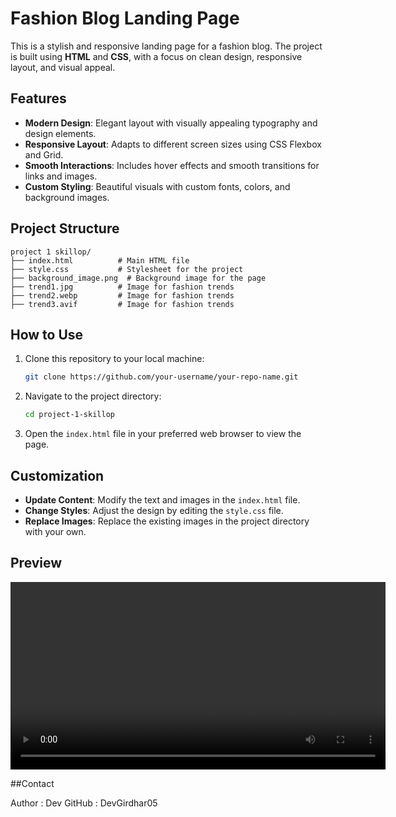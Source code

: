 # Fashion Blog Landing Page

This is a stylish and responsive landing page for a fashion blog. The project is built using **HTML** and **CSS**, with a focus on clean design, responsive layout, and visual appeal.

## Features

- **Modern Design**: Elegant layout with visually appealing typography and design elements.
- **Responsive Layout**: Adapts to different screen sizes using CSS Flexbox and Grid.
- **Smooth Interactions**: Includes hover effects and smooth transitions for links and images.
- **Custom Styling**: Beautiful visuals with custom fonts, colors, and background images.

## Project Structure

```
project 1 skillop/
├── index.html          # Main HTML file
├── style.css           # Stylesheet for the project
├── background_image.png  # Background image for the page
├── trend1.jpg          # Image for fashion trends
├── trend2.webp         # Image for fashion trends
├── trend3.avif         # Image for fashion trends
```

## How to Use

1. Clone this repository to your local machine:
   ```bash
   git clone https://github.com/your-username/your-repo-name.git
   ```

2. Navigate to the project directory:
   ```bash
   cd project-1-skillop
   ```

3. Open the `index.html` file in your preferred web browser to view the page.

## Customization

- **Update Content**: Modify the text and images in the `index.html` file.
- **Change Styles**: Adjust the design by editing the `style.css` file.
- **Replace Images**: Replace the existing images in the project directory with your own.



## Preview

<video src="preview.mp4" controls width="600"></video>

##Contact

Author : Dev
GitHub : DevGirdhar05

